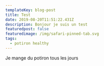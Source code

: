 ```yaml
---
templateKey: blog-post
title: Test
date: 2019-08-20T11:51:22.431Z
description: Bonjour je suis un test
featuredpost: false
featuredimage: /img/safari-pinned-tab.svg
tags:
  - potiron healthy
---
```

Je mange du potiron tous les jours
